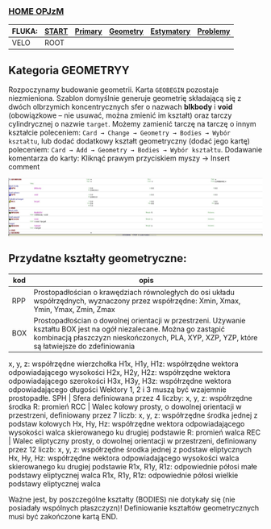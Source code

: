 ### [HOME OPJzM](https://agnieszkamucha.github.io/OPJzM/) 

FLUKA: | [START](https://agnieszkamucha.github.io/OPJzM/Start.md/) | [Primary](https://agnieszkamucha.github.io/OPJzM) | [Geometry](https://agnieszkamucha.github.io/OPJzM/Geometry.md) | [Estymatory](https://agnieszkamucha.github.io/OPJzM/Estymatory.md) | [Problemy](https://agnieszkamucha.github.io/OPJzM/Ratunek.md)
------------- |------------- | ------------ | ------------- | ------------ | -------------
VELO | ROOT | | | |
## Kategoria **GEOMETRYY**

Rozpoczynamy budowanie geometrii. Karta `GEOBEGIN` pozostaje niezmieniona. Szablon domyślnie generuje geometrię składającą się z dwóch olbrzymich koncentrycznych sfer o nazwach **blkbody** i **void** (obowiązkowe – nie usuwać, można zmienić im kształt) oraz tarczy cylindrycznej o nazwie `target`. 
Możemy zamienić tarczę na tarczę o innym kształcie poleceniem:
`Card → Change → Geometry → Bodies → Wybór kształtu`, lub dodać dodatkowy kształt geometryczny (dodać jego kartę) poleceniem:
`Card → Add → Geometry → Bodies → Wybór kształtu`. 
Dodawanie komentarza do karty: Kliknąć prawym przyciskiem myszy → Insert comment

[!["Geometry"](Images/geometry.png)](Images/geometry.png)


## Przydatne kształty geometryczne:
kod |	opis
--------------------|---------------
RPP |	Prostopadłościan o krawędziach równoległych do osi układu współrzędnych, wyznaczony przez współrzędne: Xmin, Xmax, Ymin, Ymax, Zmin, Zmax
BOX	| Prostopadłościan o dowolnej orientacji w przestrzeni. Używanie kształtu BOX jest na ogół niezalecane. Można go zastąpić kombinacją płaszczyzn nieskończonych, PLA, XYP, XZP, YZP, które są łatwiejsze do zdefiniowania
x, y, z: współrzędne wierzchołka
H1x, H1y, H1z: współrzędne wektora odpowiadającego wysokości 
H2x, H2y, H2z: współrzędne wektora odpowiadającego szerokości 
H3x, H3y, H3z: współrzędne wektora odpowiadającego długości 
Wektory 1, 2 i 3 muszą być wzajemnie prostopadłe.
SPH	| Sfera definiowana przez 4 liczby:
x, y, z: współrzędne środka
R: promień
RCC	| Walec kołowy prosty, o dowolnej orientacji w przestrzeni, definiowany przez 7 liczb:
x, y, z: współrzędne środka jednej z podstaw kołowych
Hx, Hy, Hz: współrzędne wektora odpowiadającego wysokości walca skierowanego ku drugiej podstawie
R: promień walca
REC	| Walec eliptyczny prosty, o dowolnej orientacji w przestrzeni, definiowany przez 12 liczb:
x, y, z: współrzędne środka jednej z podstaw eliptycznych
Hx, Hy, Hz: współrzędne wektora odpowiadającego wysokości walca skierowanego ku drugiej podstawie
R1x, R1y, R1z: odpowiednie półosi małe podstawy eliptycznej walca
R1x, R1y, R1z: odpowiednie półosi wielkie podstawy eliptycznej walca

Ważne jest, by poszczególne kształty (BODIES) nie dotykały się (nie posiadały wspólnych płaszczyzn)!
Definiowanie kształtów geometrycznych musi być zakończone kartą END.
